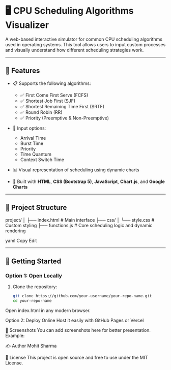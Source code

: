 # 🖥️ CPU Scheduling Algorithms Visualizer

A web-based interactive simulator for common CPU scheduling algorithms used in operating systems. This tool allows users to input custom processes and visually understand how different scheduling strategies work.

---

## 🔧 Features

- 📋 Supports the following algorithms:
  - ✅ First Come First Serve (FCFS)
  - ✅ Shortest Job First (SJF)
  - ✅ Shortest Remaining Time First (SRTF)
  - ✅ Round Robin (RR)
  - ✅ Priority (Preemptive & Non-Preemptive)

- 🧠 Input options:
  - Arrival Time
  - Burst Time
  - Priority
  - Time Quantum
  - Context Switch Time

- 📊 Visual representation of scheduling using dynamic charts
- 🎨 Built with **HTML**, **CSS (Bootstrap 5)**, **JavaScript**, **Chart.js**, and **Google Charts**

---

## 📂 Project Structure

project/
│
├── index.html # Main interface
├── css/
│ └── style.css # Custom styling
├── functions.js # Core scheduling logic and dynamic rendering

yaml
Copy
Edit

---

## 🚀 Getting Started

### Option 1: Open Locally

1. Clone the repository:
   ```bash
   git clone https://github.com/your-username/your-repo-name.git
   cd your-repo-name
Open index.html in any modern browser.

Option 2: Deploy Online
Host it easily with GitHub Pages or Vercel

📸 Screenshots
You can add screenshots here for better presentation.
Example:

✍️ Author
Mohit Sharma


📄 License
This project is open source and free to use under the MIT License.
